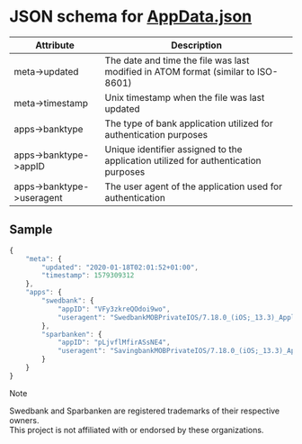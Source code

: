 # JSON schema for [AppData.json](../src/AppData.json)

| Attribute                 | Description                                                                        |
|---------------------------|------------------------------------------------------------------------------------|
| meta->updated             | The date and time the file was last modified in ATOM format (similar to ISO-8601)  | 
| meta->timestamp           | Unix timestamp when the file was last updated                                      | 
| apps->banktype            | The type of bank application utilized for authentication purposes                  |
| apps->banktype->appID     | Unique identifier assigned to the application utilized for authentication purposes |
| apps->banktype->useragent | The user agent of the application used for authentication                          |
 
## Sample 
```javascript
{
    "meta": {
        "updated": "2020-01-18T02:01:52+01:00",
        "timestamp": 1579309312
    },
    "apps": {
        "swedbank": {
            "appID": "VFy3zkreQOdoi9wo",
            "useragent": "SwedbankMOBPrivateIOS/7.18.0_(iOS;_13.3)_Apple/iPhone10,6"
        },
        "sparbanken": {
            "appID": "pLjvflMfirASsNE4",
            "useragent": "SavingbankMOBPrivateIOS/7.18.0_(iOS;_13.3)_Apple/iPhone10,6"
        }
    }
}
```

> [!NOTE]  
> Swedbank and Sparbanken are registered trademarks of their respective owners.  
> This project is not affiliated with or endorsed by these organizations.